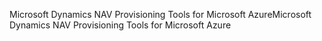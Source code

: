 <span data-ttu-id="c0308-101">Microsoft Dynamics NAV Provisioning Tools for Microsoft Azure</span><span class="sxs-lookup"><span data-stu-id="c0308-101">Microsoft Dynamics NAV Provisioning Tools for Microsoft Azure</span></span>